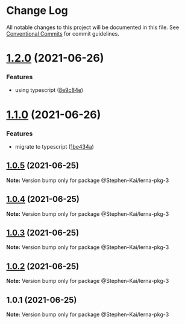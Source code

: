 # Change Log

All notable changes to this project will be documented in this file.
See [Conventional Commits](https://conventionalcommits.org) for commit guidelines.

# [1.2.0](git@github.com:Stephen-Kai/lerna-workspace.git/compare/@Stephen-Kai/lerna-pkg-3@1.1.0...@Stephen-Kai/lerna-pkg-3@1.2.0) (2021-06-26)


### Features

* using typescript ([8e9c84e](git@github.com:Stephen-Kai/lerna-workspace.git/commit/8e9c84ec62b2b5a79ffea2a7cb6c98644846957f))





# [1.1.0](git@github.com:Stephen-Kai/lerna-workspace.git/compare/@Stephen-Kai/lerna-pkg-3@1.0.5...@Stephen-Kai/lerna-pkg-3@1.1.0) (2021-06-26)


### Features

* migrate to typescript ([1be434a](git@github.com:Stephen-Kai/lerna-workspace.git/commit/1be434a1c63cf779bab1dcdd10cb3faed5625e0c))





## [1.0.5](git@github.com:Stephen-Kai/lerna-workspace.git/compare/@Stephen-Kai/lerna-pkg-3@1.0.4...@Stephen-Kai/lerna-pkg-3@1.0.5) (2021-06-25)

**Note:** Version bump only for package @Stephen-Kai/lerna-pkg-3





## [1.0.4](git@github.com:Stephen-Kai/lerna-workspace.git/compare/@Stephen-Kai/lerna-pkg-3@1.0.3...@Stephen-Kai/lerna-pkg-3@1.0.4) (2021-06-25)

**Note:** Version bump only for package @Stephen-Kai/lerna-pkg-3





## [1.0.3](git@github.com:Stephen-Kai/lerna-workspace.git/compare/@Stephen-Kai/lerna-pkg-3@1.0.2...@Stephen-Kai/lerna-pkg-3@1.0.3) (2021-06-25)

**Note:** Version bump only for package @Stephen-Kai/lerna-pkg-3





## [1.0.2](git@github.com:Stephen-Kai/lerna-workspace.git/compare/@Stephen-Kai/lerna-pkg-3@1.0.1...@Stephen-Kai/lerna-pkg-3@1.0.2) (2021-06-25)

**Note:** Version bump only for package @Stephen-Kai/lerna-pkg-3





## 1.0.1 (2021-06-25)

**Note:** Version bump only for package @Stephen-Kai/lerna-pkg-3
